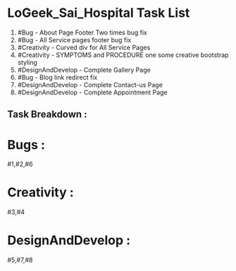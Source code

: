 # LoGeek_Sai_Hospital Task List

1. #Bug - About Page Footer Two times bug fix
2. #Bug - All Service pages footer bug fix
3. #Creativity - Curved div for All Service Pages
4. #Creativity - SYMPTOMS and PROCEDURE one some creative bootstrap styling
5. #DesignAndDevelop - Complete Gallery Page
6. #Bug - Blog link redirect fix
7. #DesignAndDevelop - Complete Contact-us Page
8. #DesignAndDevelop - Complete Appointment Page

## Task Breakdown :

# Bugs :
#1,#2,#6

# Creativity :
#3,#4

# DesignAndDevelop :
#5,#7,#8

